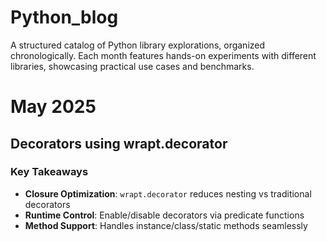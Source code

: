 # Python_blog
A structured catalog of Python library explorations, organized chronologically. Each month features hands-on experiments with different libraries, showcasing practical use cases and benchmarks.

# May 2025

## Decorators using wrapt.decorator

### Key Takeaways
- **Closure Optimization**: `wrapt.decorator` reduces nesting vs traditional decorators
- **Runtime Control**: Enable/disable decorators via predicate functions
- **Method Support**: Handles instance/class/static methods seamlessly